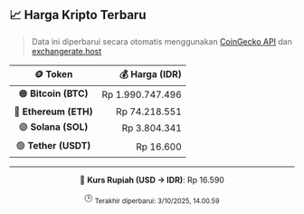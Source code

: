 

<!-- HARGA_KRIPTO -->
## 📈 Harga Kripto Terbaru

> Data ini diperbarui secara otomatis menggunakan [CoinGecko API](https://www.coingecko.com/) dan [exchangerate.host](https://exchangerate.host/)

<div align="center">

| 🪙 Token | 💰 Harga (IDR) |
|:------:|---------------:|
| 🟠 **Bitcoin (BTC)**   | Rp 1.990.747.496 |
| 🔵 **Ethereum (ETH)**  | Rp 74.218.551 |
| 🟣 **Solana (SOL)**    | Rp 3.804.341 |
| 🟢 **Tether (USDT)**   | Rp 16.600 |

---

💱 **Kurs Rupiah (USD → IDR)**: Rp 16.590

🕒 <sub>Terakhir diperbarui: 3/10/2025, 14.00.59</sub>

</div>
<!-- /HARGA_KRIPTO -->